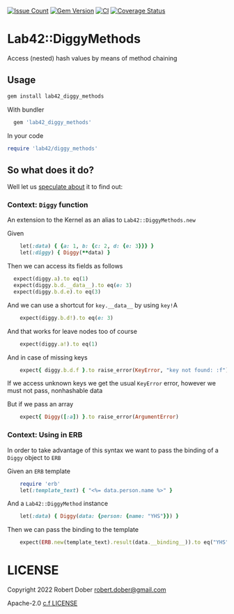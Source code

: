 [![Issue Count](https://codeclimate.com/github/RobertDober/diggy_methods/badges/issue_count.svg)](https://codeclimate.com/github/RobertDober/diggy_methods)
[![Gem Version](http://img.shields.io/gem/v/lab42_diggy_methods.svg)](https://rubygems.org/gems/lab42_diggy_methods)
[![CI](https://github.com/robertdober/diggy_methods/workflows/CI/badge.svg)](https://github.com/robertdober/diggy_methods/actions)
[![Coverage Status](https://coveralls.io/repos/github/RobertDober/diggy_methods/badge.svg?branch=main)](https://coveralls.io/github/RobertDober/diggy_methods?branch=main)


# Lab42::DiggyMethods

Access (nested) hash values by means of method chaining

## Usage

```sh
gem install lab42_diggy_methods
```

With bundler

```ruby
  gem 'lab42_diggy_methods'
```

In your code

```ruby
require 'lab42/diggy_methods'
```


## So what does it do?

Well let us [speculate about](https://github.com/RobertDober/speculate_about) it to find out:

### Context: `Diggy` function

An extension to the Kernel as an alias to `Lab42::DiggyMethods.new`

Given
```ruby
    let(:data) { {a: 1, b: {c: 2, d: {e: 3}}} }
    let(:diggy) { Diggy(**data) }
```

Then we can access its fields as follows
```ruby
  expect(diggy.a).to eq(1)
  expect(diggy.b.d.__data__).to eq(e: 3)
  expect(diggy.b.d.e).to eq(3)
```

And we can use a shortcut for `key.__data__` by using `key!`A
```ruby
    expect(diggy.b.d!).to eq(e: 3)
```

And that works for leave nodes too of course
```ruby
    expect(diggy.a!).to eq(1)
```

And in case of missing keys
```ruby
    expect{ diggy.b.d.f }.to raise_error(KeyError, "key not found: :f")
```

If we access unknown keys we get the usual `KeyError` error, however we must not pass, nonhashable data

But if we pass an array
```ruby
    expect{ Diggy([:a]) }.to raise_error(ArgumentError)
```

### Context: Using in ERB

In order to take advantage of this syntax we want to pass the binding of a `Diggy` object to `ERB`

Given an `ERB` template
```ruby
    require 'erb'
    let(:template_text) { "<%= data.person.name %>" }
```

And a `Lab42::DiggyMethod` instance
```ruby
    let(:data) { Diggy(data: {person: {name: "YHS"}}) }
```

Then we can pass the binding to the template
```ruby
    expect(ERB.new(template_text).result(data.__binding__)).to eq("YHS")
```

# LICENSE

Copyright 2022 Robert Dober robert.dober@gmail.com

Apache-2.0 [c.f LICENSE](LICENSE)
<!-- SPDX-License-Identifier: Apache-2.0-->
